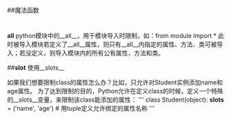 ##魔法函数
#
__all__
python模块中的__all__，用于模块导入时限制，如：from module import *
此时被导入模块若定义了__all__属性，则只有__all__内指定的属性、方法、类可被导入；若没定义，则导入模块内的所有公有属性，方法和类。


##__slot__
使用__slots__

如果我们想要限制class的属性怎么办？比如，只允许对Student实例添加name和age属性。
为了达到限制的目的，Python允许在定义class的时候，定义一个特殊的__slots__变量，来限制该class能添加的属性：
'''
class Student(object):
  __slots__ = ('name', 'age') # 用tuple定义允许绑定的属性名称
'''

